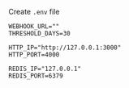 Create `.env` file

```env
WEBHOOK_URL=""
THRESHOLD_DAYS=30

HTTP_IP="http://127.0.0.1:3000"
HTTP_PORT=4000

REDIS_IP="127.0.0.1"
REDIS_PORT=6379
```